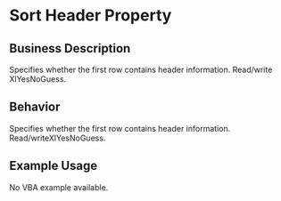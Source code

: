 # Sort Header Property

## Business Description
Specifies whether the first row contains header information. Read/write XlYesNoGuess.

## Behavior
Specifies whether the first row contains header information. Read/writeXlYesNoGuess.

## Example Usage
No VBA example available.